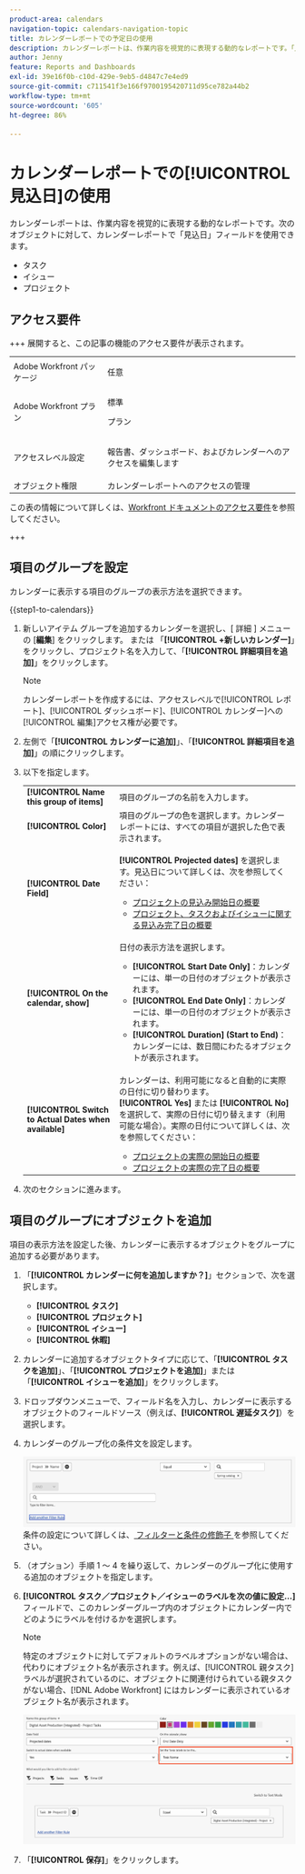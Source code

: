 ```yaml
---
product-area: calendars
navigation-topic: calendars-navigation-topic
title: カレンダーレポートでの予定日の使用
description: カレンダーレポートは、作業内容を視覚的に表現する動的なレポートです。「見込日」フィールドは、タスク、イシューおよびプロジェクトに関するカレンダーレポートで使用できます。
author: Jenny
feature: Reports and Dashboards
exl-id: 39e16f0b-c10d-429e-9eb5-d4847c7e4ed9
source-git-commit: c711541f3e166f9700195420711d95ce782a44b2
workflow-type: tm+mt
source-wordcount: '605'
ht-degree: 86%

---
```


# カレンダーレポートでの[!UICONTROL 見込日]の使用

カレンダーレポートは、作業内容を視覚的に表現する動的なレポートです。次のオブジェクトに対して、カレンダーレポートで「見込日」フィールドを使用できます。

* タスク
* イシュー
* プロジェクト

## アクセス要件

+++ 展開すると、この記事の機能のアクセス要件が表示されます。

<table style="table-layout:auto"> 
 <col> 
 </col> 
 <col> 
 </col> 
 <tbody> 
  <tr> 
   <td role="rowheader">Adobe Workfront パッケージ</td> 
   <td> <p>任意</p> </td> 
  </tr> 
  <tr> 
   <td role="rowheader">Adobe Workfront プラン</td> 
   <td><p>標準</p>
       <p>プラン</p></td> 
  </tr> 
  <tr> 
   <td role="rowheader">アクセスレベル設定</td> 
   <td> <p>報告書、ダッシュボード、およびカレンダーへのアクセスを編集します</p></td> 
  </tr> 
  <tr> 
   <td role="rowheader">オブジェクト権限</td> 
   <td>カレンダーレポートへのアクセスの管理</td> 
  </tr> 
 </tbody> 
</table>

この表の情報について詳しくは、[Workfront ドキュメントのアクセス要件](/help/quicksilver/administration-and-setup/add-users/access-levels-and-object-permissions/access-level-requirements-in-documentation.md)を参照してください。

+++

## 項目のグループを設定

カレンダーに表示する項目のグループの表示方法を選択できます。

{{step1-to-calendars}}

1. 新しいアイテム グループを追加するカレンダーを選択し、[ 詳細 ] メニューの [**編集**] をクリックします。
または
「**[!UICONTROL +新しいカレンダー]**」をクリックし、プロジェクト名を入力して、「**[!UICONTROL 詳細項目を追加]**」をクリックします。

   >[!NOTE]
   >
   >カレンダーレポートを作成するには、アクセスレベルで[!UICONTROL レポート]、[!UICONTROL ダッシュボード]、[!UICONTROL カレンダー]への[!UICONTROL 編集]アクセス権が必要です。

1. 左側で「**[!UICONTROL カレンダーに追加]**」、「**[!UICONTROL 詳細項目を追加]**」の順にクリックします。

1. 以下を指定します。

   <table style="table-layout:auto">
    <col>
    <col>
    <tbody>
     <tr>
      <td role="rowheader"><strong>[!UICONTROL Name this group of items]</strong></td>
      <td>項目のグループの名前を入力します。</td>
     </tr>
     <tr>
      <td role="rowheader"><strong>[!UICONTROL Color]</strong></td>
      <td>項目のグループの色を選択します。カレンダーレポートには、すべての項目が選択した色で表示されます。</td>
     </tr>
     <tr>
      <td role="rowheader"><strong>[!UICONTROL Date Field]</strong></td>
      <td><p><strong>[!UICONTROL Projected dates]</strong> を選択します。見込日について詳しくは、次を参照してください： </p>
       <ul>
        <li><a href="../../../manage-work/projects/planning-a-project/project-projected-start-date.md" class="MCXref xref">プロジェクトの見込み開始日の概要</a></li>
        <li><a href="../../../manage-work/projects/planning-a-project/project-projected-completion-date.md" class="MCXref xref">プロジェクト、タスクおよびイシューに関する見込み完了日の概要</a><br></li>
       </ul></td>
     </tr>
     <tr>
      <td role="rowheader"><strong>[!UICONTROL On the calendar, show]</strong></td>
      <td><p>日付の表示方法を選択します。</p>
       <ul>
        <li><strong>[!UICONTROL Start Date Only]</strong>：カレンダーには、単一の日付のオブジェクトが表示されます。</li>
        <li><strong>[!UICONTROL End Date Only]</strong>：カレンダーには、単一の日付のオブジェクトが表示されます。</li>
        <li><strong>[!UICONTROL Duration] (Start to End)</strong>：カレンダーには、数日間にわたるオブジェクトが表示されます。</li>
       </ul></td>
     </tr>
     <tr data-mc-conditions="">
      <td role="rowheader"><strong>[!UICONTROL Switch to Actual Dates when available]</strong></td>
      <td><p>カレンダーは、利用可能になると自動的に実際の日付に切り替わります。<br><strong>[!UICONTROL Yes]</strong> または <strong>[!UICONTROL No]</strong> を選択して、実際の日付に切り替えます（利用可能な場合）。実際の日付について詳しくは、次を参照してください：</p>
       <ul>
        <li><a href="../../../manage-work/projects/planning-a-project/project-actual-start-date.md" class="MCXref xref">プロジェクトの実際の開始日の概要 </a></li>
        <li><a href="../../../manage-work/projects/planning-a-project/project-actual-completion-date.md" class="MCXref xref">プロジェクトの実際の完了日の概要 </a></li>
       </ul></td>
     </tr>
    </tbody>
   </table>

1. 次のセクションに進みます。

## 項目のグループにオブジェクトを追加

項目の表示方法を設定した後、カレンダーに表示するオブジェクトをグループに追加する必要があります。

1. 「**[!UICONTROL カレンダーに何を追加しますか？]**」セクションで、次を選択します。

   * **[!UICONTROL タスク]**
   * **[!UICONTROL プロジェクト]**
   * **[!UICONTROL イシュー]**
   * **[!UICONTROL 休暇]**
1. カレンダーに追加するオブジェクトタイプに応じて、「**[!UICONTROL タスクを追加]**」、「**[!UICONTROL プロジェクトを追加]**」または「**[!UICONTROL イシューを追加]**」をクリックします。

1. ドロップダウンメニューで、フィールド名を入力し、カレンダーに表示するオブジェクトのフィールドソース（例えば、**[!UICONTROL 遅延タスク]**）を選択します。
1. カレンダーのグループ化の条件文を設定します。


   ![ カレンダーのオブジェクトを選択 ](assets/calendar-field-name.png)
条件の設定について詳しくは、[ フィルターと条件の修飾子 ](../../../reports-and-dashboards/reports/reporting-elements/filter-condition-modifiers.md) を参照してください。

1. （オプション）手順 1 ～ 4 を繰り返して、カレンダーのグループ化に使用する追加のオブジェクトを指定します。
1. **[!UICONTROL タスク／プロジェクト／イシューのラベルを次の値に設定…]**&#x200B;フィールドで、このカレンダーグループ内のオブジェクトにカレンダー内でどのようにラベルを付けるかを選択します。

   >[!NOTE]
   >
   >特定のオブジェクトに対してデフォルトのラベルオプションがない場合は、代わりにオブジェクト名が表示されます。例えば、[!UICONTROL 親タスク]ラベルが選択されているのに、オブジェクトに関連付けられている親タスクがない場合、[!DNL Adobe Workfront] にはカレンダーに表示されているオブジェクト名が表示されます。

   ![ タスク ラベルの設定 ](assets/set-task-labels.png)

1. 「**[!UICONTROL 保存]**」をクリックします。


